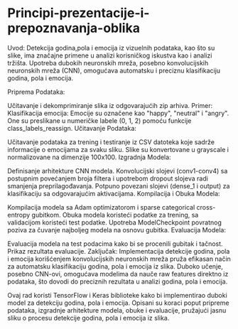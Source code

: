 # Principi-prezentacije-i-prepoznavanja-oblika
Uvod:
Detekcija godina,pola i emocija iz vizuelnih podataka, kao što su slike, ima značajne primene u analizi korisničkog iskustva kao i analizi tržišta. Upotreba dubokih neuronskih mreža, posebno konvolucijskih neuronskih mreža (CNN), omogućava automatsku i preciznu klasifikaciju godina, pola i emocija.

Priprema Podataka:

Učitavanje i dekomprimiranje slika iz odgovarajućih zip arhiva.
Primer: Klasifikacija emocija: Emocije su označene kao "happy", "neutral" i "angry". One su preslikane u numeričke labele (0, 1, 2) pomoću funkcije class_labels_reassign.
Učitavanje Podataka:

Učitavanje podataka za trening i testiranje iz CSV datoteka koje sadrže informacije o emocijama za svaku sliku.
Slike su konvertovane u grayscale i normalizovane na dimenzije 100x100.
Izgradnja Modela:

Definisanje arhitekture CNN modela.
Konvolucijski slojevi (conv1-conv4) sa postupnim povećanjem broja filtera i upotrebom dropout slojeva radi smanjenja preprilagođavanja.
Potpuno povezani slojevi (dense_1 i output) za klasifikaciju sa odgovarajućim aktivacijama.
Kompilacija i Obuka Modela:

Kompilacija modela sa Adam optimizatorom i sparse categorical cross-entropy gubitkom.
Obuka modela koristeći podatke za trening, sa validacijom koristeći test podatke.
Upotreba ModelCheckpoint povratnog poziva za čuvanje najboljeg modela na osnovu gubitka.
Evaluacija Modela:

Evaluacija modela na test podacima kako bi se procenili gubitak i tačnost.
Prikaz rezultata evaluacije.
Zaključak:
Implementacija detekcije godina, pola i emocija korišćenjem konvolucijskih neuronskih mreža pruža efikasan način za automatsku klasifikaciju godina, pola i emocija iz slika. Duboko učenje, posebno CNN-ovi, omogućava modelima da nauče raw features direktno iz podataka, što dovodi do preciznih rezultata u analizi godina, pola i emocija.

Ovaj rad koristi TensorFlow i Keras biblioteke kako bi implementirao duboki model za detekciju godina, pola i emocija. Opisani su koraci poput pripreme podataka, izgradnje arhitekture modela, obuke i evaluacije, pružajući jasnu sliku o procesu detekcije godina, pola i emocija iz slika.

